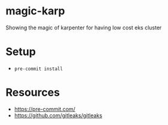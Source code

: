 # magic-karp
Showing the magic of karpenter for having low cost eks cluster

# Setup

-  `pre-commit install`


# Resources

- https://pre-commit.com/
- https://github.com/gitleaks/gitleaks
